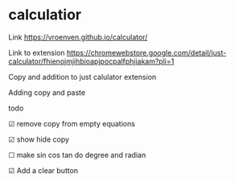 # calculatior
Link https://vroenven.github.io/calculator/

Link to extension https://chromewebstore.google.com/detail/just-calculator/fhienojmjihbioapjpocpalfphjiakam?pli=1

Copy and addition to just calulator extension

Adding copy and paste

 todo

☑ remove copy from empty equations

☑ show hide copy

☐ make sin cos tan do degree and radian

☑ Add a clear button
